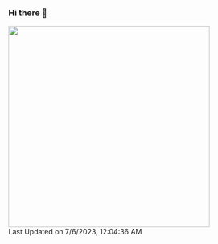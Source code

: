### Hi there 👋

<!--START_SECTION:lapras-card-->
<a href="https://lapras.com/public/ZEBO1XP" target="_blank" rel="noopener noreferrer"><img src="https://lapras-card-generator.vercel.app/api/svg?e=3.73&b=3.8&i=3.51&b1=%23004736&b2=%2300bf8f&i1=%23007b5c&i2=%2300bf8f&l=en" width="400" ></a>  
Last Updated on 7/6/2023, 12:04:36 AM
<!--END_SECTION:lapras-card-->

<!-- - 🔭 I’m currently working on ...
- 🌱 I’m currently learning ...
- 👯 I’m looking to collaborate on ...
- 🤔 I’m looking for help with ...
- 💬 Ask me about ...
- 📫 How to reach me: ...
- 😄 Pronouns: ...
- ⚡ Fun fact: ... -->
